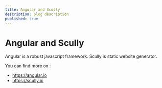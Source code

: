 ```yaml
---
title: Angular and Scully
description: blog description
published: true
---
```


# Angular and Scully

Angular is a robust javascript framework.
Scully is static website generator.

You can find more on :

- https://angular.io
- https://scully.io
